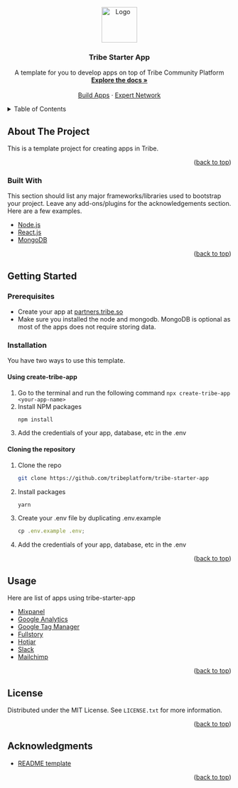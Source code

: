 <div id="top"></div>

<br />
<div align="center">
  <a href="https://tribe.so">
    <img src="https://tribe.so/webflow-v2/images/TribeLogo.svg" alt="Logo" width="80" height="80">
  </a>

  <h3 align="center">Tribe Starter App</h3>

  <p align="center">
    A template for you to develop apps on top of Tribe Community Platform
    <br />
    <a href="https://partners.tribe.so/docs/guide/index/"><strong>Explore the docs »</strong></a>
    <br />
    <br />
    <a href="https://partners.tribe.so/portal/">Build Apps</a>
    ·
    <a href="https://tribe-community.typeform.com/to/FpsR55AT"> Expert Network </a>
</div>

<!-- TABLE OF CONTENTS -->
<details>
  <summary>Table of Contents</summary>
  <ol>
    <li>
      <a href="#about-the-project">About The Project</a>
      <ul>
        <li><a href="#built-with">Built With</a></li>
      </ul>
    </li>
    <li>
      <a href="#getting-started">Getting Started</a>
      <ul>
        <li><a href="#prerequisites">Prerequisites</a></li>
        <li><a href="#installation">Installation</a></li>
      </ul>
    </li>
    <li><a href="#usage">Usage</a></li>
    <li><a href="#license">License</a></li>
    <li><a href="#acknowledgments">Acknowledgments</a></li>
  </ol>
</details>

<!-- ABOUT THE PROJECT -->

## About The Project

This is a template project for creating apps in Tribe.

<p align="right">(<a href="#top">back to top</a>)</p>

### Built With

This section should list any major frameworks/libraries used to bootstrap your project. Leave any add-ons/plugins for the acknowledgements section. Here are a few examples.

- [Node.js](https://nodejs.org/en/)
- [React.js](https://reactjs.org/)
- [MongoDB](https://www.mongodb.com)

<p align="right">(<a href="#top">back to top</a>)</p>

<!-- GETTING STARTED -->

## Getting Started

### Prerequisites
- Create your app at [partners.tribe.so](https://partners.tribe.so)
- Make sure you installed the node and mongodb. MongoDB is optional as most of the apps does not require storing data.

### Installation

You have two ways to use this template.

#### Using create-tribe-app

1. Go to the terminal and run the following command `npx create-tribe-app <your-app-name>`
2. Install NPM packages
	```sh
   npm install
   ```
3. Add the credentials of your app, database, etc in the .env

#### Cloning the repository

1. Clone the repo
   ```sh
   git clone https://github.com/tribeplatform/tribe-starter-app
   ```
2. Install packages
   ```sh
   yarn
   ```
3. Create your .env file by duplicating .env.example
   ```js
   cp .env.example .env;
   ```
4. Add the credentials of your app, database, etc in the .env

<p align="right">(<a href="#top">back to top</a>)</p>

<!-- USAGE EXAMPLES -->

## Usage

Here are list of apps using tribe-starter-app

- [Mixpanel](https://github.com/tribeplatform/mixpanel-app)
- [Google Analytics](https://github.com/tribeplatform/google-analytics-app)
- [Google Tag Manager](https://github.com/tribeplatform/google-tag-manager-app)
- [Fullstory](https://github.com/tribeplatform/fullstory-app)
- [Hotjar](https://github.com/tribeplatform/hotjar-app)
- [Slack](https://github.com/tribeplatform/slack-app)
- [Mailchimp](https://github.com/tribeplatform/mailchimp-app)

<p align="right">(<a href="#top">back to top</a>)</p>

## License

Distributed under the MIT License. See `LICENSE.txt` for more information.

<p align="right">(<a href="#top">back to top</a>)</p>

## Acknowledgments

- [README template](https://github.com/othneildrew/Best-README-Template)

<p align="right">(<a href="#top">back to top</a>)</p>

[forks-shield]: https://img.shields.io/github/forks/othneildrew/Best-README-Template.svg?style=for-the-badge
[forks-url]: https://github.com/tribeplatform/tribe-starter-app/network/members
[stars-url]: https://github.com/tribeplatform/tribe-starter-app/stargazers
[issues-url]: https://github.com/tribeplatform/tribe-starter-app/issues
[product-screenshot]: images/screenshot.png
